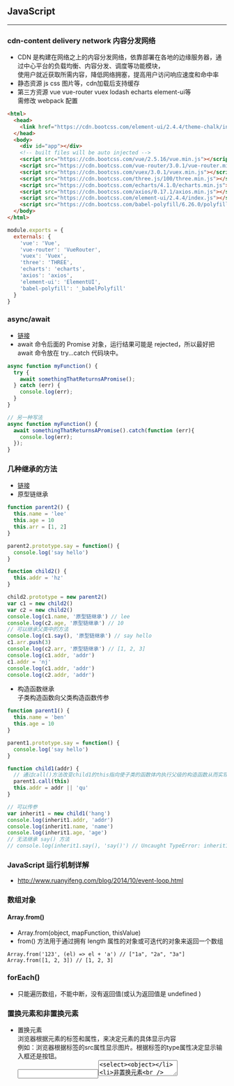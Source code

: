 ## JavaScript
---
### cdn-content delivery network 内容分发网络
* CDN 是构建在网络之上的内容分发网络，依靠部署在各地的边缘服务器，通过中心平台的负载均衡、内容分发、调度等功能模块，  
  使用户就近获取所需内容，降低网络拥塞，提高用户访问响应速度和命中率
* 静态资源 js css 图片等，cdn加载后支持缓存
* 第三方资源 vue vue-router vuex lodash echarts element-ui等  
  需修改 webpack 配置
```html
<html>
  <head>
    <link href="https://cdn.bootcss.com/element-ui/2.4.4/theme-chalk/index.css" rel="stylesheet">
  </head>
  <body>
    <div id="app"></div>
    <!-- built files will be auto injected -->
    <script src="https://cdn.bootcss.com/vue/2.5.16/vue.min.js"></script>
    <script src="https://cdn.bootcss.com/vue-router/3.0.1/vue-router.min.js"></script>
    <script src="https://cdn.bootcss.com/vuex/3.0.1/vuex.min.js"></script>
    <script src="https://cdn.bootcss.com/three.js/100/three.min.js"></script>
    <script src="https://cdn.bootcss.com/echarts/4.1.0/echarts.min.js"></script>
    <script src="https://cdn.bootcss.com/axios/0.17.1/axios.min.js"></script>
    <script src="https://cdn.bootcss.com/element-ui/2.4.4/index.js"></script>
    <script src="https://cdn.bootcss.com/babel-polyfill/6.26.0/polyfill.min.js"></script>
  </body>
</html>
```
```js
module.exports = {
  externals: {
    'vue': 'Vue',
    'vue-router': 'VueRouter',
    'vuex': 'Vuex',
    'three': 'THREE',
    'echarts': 'echarts',
    'axios': 'axios',
    'element-ui': 'ElementUI',
    'babel-polyfill': '_babelPolyfill'
  }
}
```

### async/await
* [链接](https://segmentfault.com/a/1190000007535316)
* await 命令后面的 Promise 对象，运行结果可能是 rejected，所以最好把 await 命令放在 try...catch 代码块中。
```js
async function myFunction() {
  try {
    await somethingThatReturnsAPromise();
  } catch (err) {
    console.log(err);
  }
}

// 另一种写法
async function myFunction() {
  await somethingThatReturnsAPromise().catch(function (err){
    console.log(err);
  });
}
```

### 几种继承的方法
* [链接](https://www.jianshu.com/p/3eb7a1843009)
* 原型链继承
```js
function parent2() {
  this.name = 'lee'
  this.age = 10
  this.arr = [1, 2]
}

parent2.prototype.say = function() {
  console.log('say hello')
}

function child2() {
  this.addr = 'hz'
}

child2.prototype = new parent2()
var c1 = new child2()
var c2 = new child2()
console.log(c1.name, '原型链继承') // lee
console.log(c2.age, '原型链继承') // 10 
// 可以继承父类中的方法
console.log(c1.say(), '原型链继承') // say hello
c1.arr.push(3)
console.log(c2.arr, '原型链继承') // [1, 2, 3]
console.log(c1.addr, 'addr')
c1.addr = 'nj'
console.log(c1.addr, 'addr')
console.log(c2.addr, 'addr')
```
* 构造函数继承  
  子类构造函数向父类构造函数传参
```js
function parent1() {
  this.name = 'ben'
  this.age = 10
}

parent1.prototype.say = function() {
  console.log('say hello')
}

function child1(addr) {
  // 通过call()方法改变child1的this指向使子类的函数体内执行父级的构造函数从而实现继承效果
  parent1.call(this)
  this.addr = addr || 'qu'
}

// 可以传参
var inherit1 = new child1('hang')
console.log(inherit1.addr, 'addr')
console.log(inherit1.name, 'name')
console.log(inherit1.age, 'age')
// 无法继承 say() 方法
// console.log(inherit1.say(), 'say()') // Uncaught TypeError: inherit1.say is not a function
```

### JavaScript 运行机制详解
* http://www.ruanyifeng.com/blog/2014/10/event-loop.html

### 数组对象
#### Array.from()
* Array.from(object, mapFunction, thisValue)
* from() 方法用于通过拥有 length 属性的对象或可迭代的对象来返回一个数组
```
Array.from('123', (el) => el + 'a') // ["1a", "2a", "3a"]
Array.from([1, 2, 3]) // [1, 2, 3]
```

### forEach()
* 只能遍历数组，不能中断，没有返回值(或认为返回值是 undefined )

### 置换元素和非置换元素
* 置换元素  
  浏览器根据元素的标签和属性，来决定元素的具体显示内容  
  例如：浏览器根据<img>标签的src属性显示图片。根据标签的type属性决定显示输入框还是按钮。  
  <img><input><textarea><select><object>
* 非置换元素  
  浏览器中的大多数元素都是不可置换元素，即其内容直接展示给浏览器。  
  例如<label>标签，<p>标签里的内容会被浏览器直接显示给用户。

### DOM 事件流
* 事件捕获阶段
* 处于目标阶段
* 事件冒泡阶段

### css 可继承元素
* 所有元素可继承：visibility和cursor。
* 内联元素可继承：  
  letter-spacing、word-spacing、white-space、line-height、color、font、font-family、  
  font-size、font-style、font-variant、font-weight、text-decoration、text-transform、direction。
* 终端块状元素可继承：text-indent和text-align。
* 列表元素可继承：list-style、list-style-type、list-style-position、list-style-image

### clientWidth
* ele.clientWidth = 宽度 + padding
* ele.offsetWidth = 宽度 + padding + border

### <embed> 
* 定义嵌入的内容，比如插件
* 必须有 src 属性

### JSON.stringify(value, replacer[, space])
* 将一个 JavaScript 对象或者数组 转换为一个 JSON 字符串  
  如果指定 replacer 是一个函数,则可以选择性地替换值,或者 replacer 是一个数组,  
  则可以选择性的包含数组指定的属性  
  space 指定缩进用的空白格,数字代表多少个空格,少于10.如果是字符串,将该字符串作为空白(length大于10,则取前10)
* 实例参考 js/instance.js

### 根据分辨率设置字体大小方法
```js
let scale = Math.max(document.body.offsetWidth / 1200, 1) // 倍数
// font-size: 14px * scale
```

### Object.keys()
* 返回一个由一个给定对象的自身可枚举属性组成的数组，数组中属性名的排列顺序和正常循环遍历该对象时返回的顺序一致

### Object.is()
* 判断两个值是否是相等的值

### 禁用右键
```html
<div class="main" oncontextmenu="return false"></div>
```